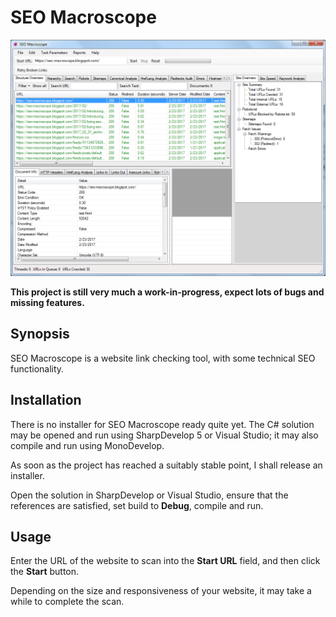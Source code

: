 # SEO Macroscope

![SEO Macroscope application window](screenshots/application-screen-001.png "SEO Macroscope application window")

**This project is still very much a work-in-progress, expect lots of bugs and missing features.**

## Synopsis

SEO Macroscope is a website link checking tool, with some technical SEO functionality.

## Installation

There is no installer for SEO Macroscope ready quite yet. The C# solution may be opened and run using SharpDevelop 5 or Visual Studio; it may also compile and run using MonoDevelop.

As soon as the project has reached a suitably stable point, I shall release an installer.

Open the solution in SharpDevelop or Visual Studio, ensure that the references are satisfied, set build to **Debug**, compile and run.

## Usage

Enter the URL of the website to scan into the **Start URL** field, and then click the **Start** button.

Depending on the size and responsiveness of your website, it may take a while to complete the scan.
